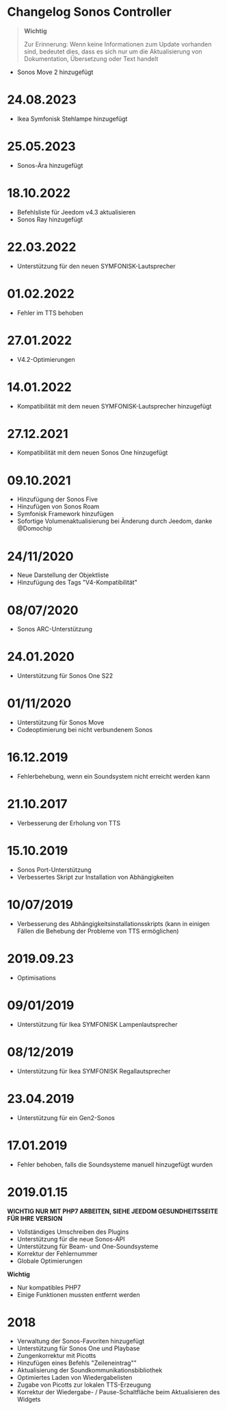 # Changelog Sonos Controller

>**Wichtig**
>
>Zur Erinnerung: Wenn keine Informationen zum Update vorhanden sind, bedeutet dies, dass es sich nur um die Aktualisierung von Dokumentation, Übersetzung oder Text handelt

- Sonos Move 2 hinzugefügt

# 24.08.2023

- Ikea Symfonisk Stehlampe hinzugefügt

# 25.05.2023

- Sonos-Ära hinzugefügt

# 18.10.2022

- Befehlsliste für Jeedom v4.3 aktualisieren
- Sonos Ray hinzugefügt

# 22.03.2022

- Unterstützung für den neuen SYMFONISK-Lautsprecher

# 01.02.2022

- Fehler im TTS behoben

# 27.01.2022

- V4.2-Optimierungen

# 14.01.2022

- Kompatibilität mit dem neuen SYMFONISK-Lautsprecher hinzugefügt

# 27.12.2021

- Kompatibilität mit dem neuen Sonos One hinzugefügt

# 09.10.2021

- Hinzufügung der Sonos Five
- Hinzufügen von Sonos Roam
- Symfonisk Framework hinzufügen
- Sofortige Volumenaktualisierung bei Änderung durch Jeedom, danke @Domochip

# 24/11/2020

- Neue Darstellung der Objektliste
- Hinzufügung des Tags "V4-Kompatibilität"

# 08/07/2020

- Sonos ARC-Unterstützung

# 24.01.2020

- Unterstützung für Sonos One S22

# 01/11/2020

- Unterstützung für Sonos Move
- Codeoptimierung bei nicht verbundenem Sonos

# 16.12.2019

- Fehlerbehebung, wenn ein Soundsystem nicht erreicht werden kann

# 21.10.2017

- Verbesserung der Erholung von TTS

# 15.10.2019

- Sonos Port-Unterstützung
- Verbessertes Skript zur Installation von Abhängigkeiten

# 10/07/2019

- Verbesserung des Abhängigkeitsinstallationsskripts (kann in einigen Fällen die Behebung der Probleme von TTS ermöglichen)

# 2019.09.23

- Optimisations

# 09/01/2019

- Unterstützung für Ikea SYMFONISK Lampenlautsprecher

# 08/12/2019

- Unterstützung für Ikea SYMFONISK Regallautsprecher

# 23.04.2019

- Unterstützung für ein Gen2-Sonos

# 17.01.2019

- Fehler behoben, falls die Soundsysteme manuell hinzugefügt wurden

# 2019.01.15

**WICHTIG NUR MIT PHP7 ARBEITEN, SIEHE JEEDOM GESUNDHEITSSEITE FÜR IHRE VERSION**

- Vollständiges Umschreiben des Plugins
- Unterstützung für die neue Sonos-API
- Unterstützung für Beam- und One-Soundsysteme
- Korrektur der Fehlernummer
- Globale Optimierungen

**Wichtig**

- Nur kompatibles PHP7
- Einige Funktionen mussten entfernt werden

# 2018

-  Verwaltung der Sonos-Favoriten hinzugefügt
- Unterstützung für Sonos One und Playbase
- Zungenkorrektur mit Picotts
- Hinzufügen eines Befehls "Zeileneintrag""
- Aktualisierung der Soundkommunikationsbibliothek
- Optimiertes Laden von Wiedergabelisten
- Zugabe von Picotts zur lokalen TTS-Erzeugung
- Korrektur der Wiedergabe- / Pause-Schaltfläche beim Aktualisieren des Widgets

